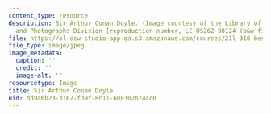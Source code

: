 ```yaml
---
content_type: resource
description: Sir Arthur Conan Doyle. (Image courtesy of the Library of Congress, Prints
  and Photographs Division [reproduction number, LC-USZ62-98124 (b&w film copy neg.)].)
file: https://ol-ocw-studio-app-qa.s3.amazonaws.com/courses/21l-310-bestsellers-detective-fiction-fall-2006/dd9a6b233167f39f8c11688302b74cc0_chp_arthurconand.jpg
file_type: image/jpeg
image_metadata:
  caption: ''
  credit: ''
  image-alt: ''
resourcetype: Image
title: Sir Arthur Conan Doyle
uid: dd9a6b23-3167-f39f-8c11-688302b74cc0
---
```

